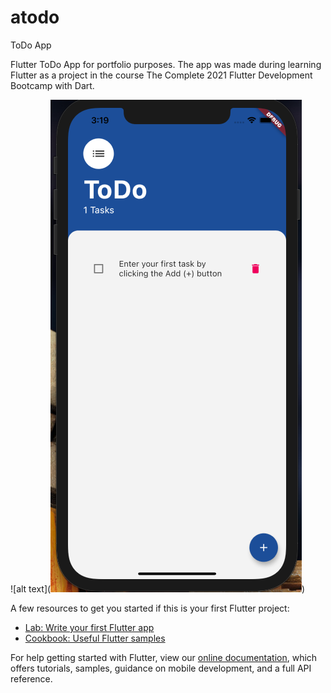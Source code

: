 # atodo

ToDo App

Flutter ToDo App for portfolio purposes. The app was made during learning Flutter as a project in the course The Complete 2021 Flutter Development Bootcamp with Dart.

![alt text](![alt text](https://github.com/arissk/atodo/blob/main/atodo_app.png))


A few resources to get you started if this is your first Flutter project:

- [Lab: Write your first Flutter app](https://flutter.dev/docs/get-started/codelab)
- [Cookbook: Useful Flutter samples](https://flutter.dev/docs/cookbook)

For help getting started with Flutter, view our
[online documentation](https://flutter.dev/docs), which offers tutorials,
samples, guidance on mobile development, and a full API reference.
